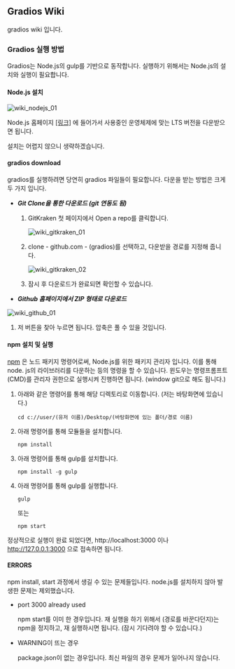 ## Gradios Wiki

gradios wiki 입니다.


### Gradios 실행 방법

Gradios는 Node.js의 gulp를 기반으로 동작합니다. 실행하기 위해서는 Node.js의 설치와 실행이 필요합니다.

#### Node.js 설치
![wiki_nodejs_01](https://user-images.githubusercontent.com/43108674/56501866-613f4600-654b-11e9-823d-b320a7d19e00.PNG)

Node.js 홈페이지 [[링크]](https://nodejs.org/ko/) 에 들어가서 사용중인 운영체제에 맞는 LTS 버전을 다운받으면 됩니다.

설치는 어렵지 않으니 생략하겠습니다.



#### gradios download

gradios를 실행하려면 당연히 gradios 파일들이 필요합니다. 다운을 받는 방법은 크게 두 가지 입니다.



* ***Git Clone을 통한 다운로드 (git 연동도 됨)***

  1. GitKraken 첫 페이지에서 Open a repo를 클릭합니다.

     ![wiki_gitkraken_01](https://user-images.githubusercontent.com/43108674/56501868-613f4600-654b-11e9-99ca-7d2b247dea38.PNG)

  2. clone - github.com - (gradios)를 선택하고, 다운받을 경로를 지정해 줍니다.

     ![wiki_gitkraken_02](https://user-images.githubusercontent.com/43108674/56501865-60a6af80-654b-11e9-91c7-fdfaac1cab28.PNG)

  3. 잠시 후 다운로드가 완료되면 확인할 수 있습니다.



* ***Github 홈페이지에서 ZIP 형태로 다운로드***

![wiki_github_01](https://user-images.githubusercontent.com/43108674/56501867-613f4600-654b-11e9-8fd4-4e8bbab22ea8.PNG)

1. 저 버튼을 찾아 누르면 됩니다. 압축은 풀 수 있을 것입니다.



#### npm 설치 및 실행

[npm](https://ko.wikipedia.org/wiki/Npm_(소프트웨어)) 은 노드 패키지 명령어로써, Node.js를 위한 패키지 관리자 입니다. 이를 통해 node. js의 라이브러리를 다운하는 등의 명령을 할 수 있습니다. 윈도우는 명령프롬프트(CMD)를 관리자 권한으로 실행시켜 진행하면 됩니다. (window git으로 해도 됩니다.)



1. 아래와 같은 명령어를 통해 해당 디렉토리로 이동합니다. (저는 바탕화면에 있습니다.)

   ```
   cd c://user/(유저 이름)/Desktop/(바탕화면에 있는 폴더/경로 이름)
   ```



2. 아래 명령어를 통해 모듈들을 설치합니다.

   ```
   npm install
   ```



3. 아래 명령어를 통해 gulp를 설치합니다.

   ```
   npm install -g gulp
   ```

4. 아래 명령어를 통해 gulp를 실행합니다.

   ```
   gulp
   ```
   또는
   ```
   npm start
   ```



정상적으로 실행이 완료 되었다면, http://localhost:3000 이나 http://127.0.0.1:3000 으로 접속하면 됩니다.





#### ERRORS

npm install, start 과정에서 생길 수 있는 문제들입니다. node.js를 설치하지 않아 발생한 문제는 제외했습니다.



* port 3000 already used

  npm start를 이미 한 경우입니다. 재 실행을 하기 위해서 (경로를 바꾼다던지)는 npm을 정지하고, 재 실행하시면 됩니다. (잠시 기다려야 할 수 있습니다.)

* WARNING이 뜨는 경우

  package.json이 없는 경우입니다. 최신 파일의 경우 문제가 일어나지 않습니다.
